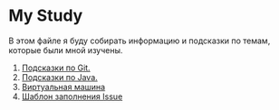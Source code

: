 # My Study

В этом файле я буду собирать информацию и подсказки по темам, которые были мной изучены.

1. [Подсказки по Git.](https://github.com/Elena-Yakovleva/Java-project/blob/main/src/main/java/helper/my-git.md)
2. [Подсказки по Java.](https://github.com/Elena-Yakovleva/Java-project/blob/main/src/main/java/helper/my-java.md)
3. [Виртуальная машина](https://github.com/Elena-Yakovleva/Java-project/blob/main/src/main/java/helper/building-a-vm.md)
4. [Шаблон заполнения Issue](https://github.com/Elena-Yakovleva/Java-project/blob/main/src/main/java/helper/Issue.md)

